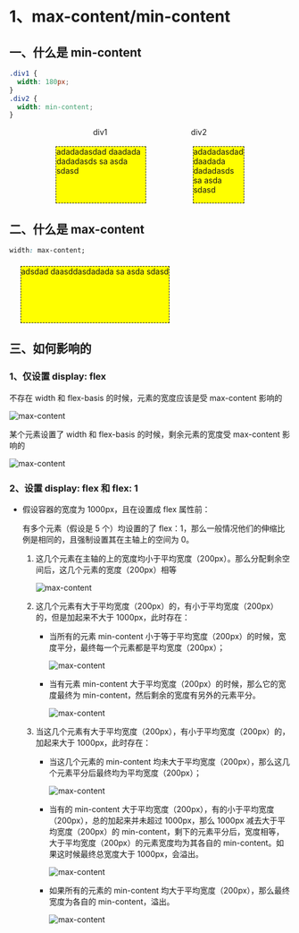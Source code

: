 # 1、max-content/min-content

## 一、什么是 min-content

```css
.div1 {
  width: 180px;
}
.div2 {
  width: min-content;
}
```

<div class="flex">
  <div>div1</div>
  <div>div2</div>
</div>
<br/>
<div class="flex">
  <div class="div1">adadadasdad daadada dadadasds sa asda sdasd </div>
  <div class="div2">adadadasdad daadada dadadasds sa asda sdasd </div>
</div>

## 二、什么是 max-content

```css
width: max-content;
```

<div class="div3">adsdad daasddasdadada sa asda sdasd </div>

## 三、如何影响的

### 1、仅设置 display: flex

不存在 width 和 flex-basis 的时候，元素的宽度应该是受 max-content 影响的

![max-content](./assets/css11.png)

某个元素设置了 width 和 flex-basis 的时候，剩余元素的宽度受 max-content 影响的

![max-content](./assets/css12.png)

### 2、设置 display: flex 和 flex: 1

- 假设容器的宽度为 1000px，且在设置成 flex 属性前：

  有多个元素（假设是 5 个）均设置的了 flex：1，那么一般情况他们的伸缩比例是相同的，且强制设置其在主轴上的空间为 0。

  1. 这几个元素在主轴的上的宽度均小于平均宽度（200px）。那么分配剩余空间后，这几个元素的宽度（200px）相等

     ![max-content](./assets/css14.png)

  2. 这几个元素有大于平均宽度（200px）的，有小于平均宽度（200px）的，但是加起来不大于 1000px，此时存在：

     - 当所有的元素 min-content 小于等于平均宽度（200px）的时候，宽度平分，最终每一个元素都是平均宽度（200px）；

       ![max-content](./assets/css15.png)

     - 当有元素 min-content 大于平均宽度（200px）的时候，那么它的宽度最终为 min-content，然后剩余的宽度有另外的元素平分。

       ![max-content](./assets/css16.png)

  3. 当这几个元素有大于平均宽度（200px），有小于平均宽度（200px）的，加起来大于 1000px，此时存在：

     - 当这几个元素的 min-content 均未大于平均宽度（200px），那么这几个元素平分后最终均为平均宽度（200px）；

       ![max-content](./assets/css17.png)

     - 当有的 min-content 大于平均宽度（200px），有的小于平均宽度（200px），总的加起来并未超过 1000px，那么 1000px 减去大于平均宽度（200px）的 min-content，剩下的元素平分后，宽度相等，大于平均宽度（200px）的元素宽度均为其各自的 min-content。如果这时候最终总宽度大于 1000px，会溢出。

       ![max-content](./assets/css18.png)

     - 如果所有的元素的 min-content 均大于平均宽度（200px），那么最终宽度为各自的 min-content，溢出。

       ![max-content](./assets/css19.png)

<style scoped>
.div1 {
  width: 160px;
  height: 100px;
  background: yellow;
  border: dashed 1px;
}
.div2 {
  width: min-content;
  height: 100px;
  background: yellow;
  border: dashed 1px;
}
.div3 {
  width: max-content;
  height: 100px;
  background: yellow;
  margin: 20px;
  border: dashed 1px;
}
.flex {
  display: flex;
  justify-content: space-evenly;
}
.container {
  width: 100%;
  height: 100px;
  background: yellow;
}
.item {
  border: dashed 1px;
 }
 .item1 {
  border: dashed 1px;
  flex: 1;
 }
.css-container {
  display: flex;
}
.css-item {
  display: inline-block;
  flex: 1;
  margin: 5px;
}
</style>
